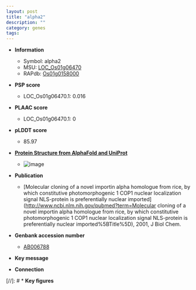 ```yaml
---
layout: post
title: "alpha2"
description: ""
category: genes
tags: 
---
```


* **Information**  
    + Symbol: alpha2  
    + MSU: [LOC_Os01g06470](http://rice.plantbiology.msu.edu/cgi-bin/ORF_infopage.cgi?orf=LOC_Os01g06470)  
    + RAPdb: [Os01g0158000](http://rapdb.dna.affrc.go.jp/viewer/gbrowse_details/irgsp1?name=Os01g0158000)  

* **PSP score**  
    + LOC_Os01g06470.1: 0.016 

* **PLAAC score**  
    + LOC_Os01g06470.1: 0 

* **pLDDT score**
    + 85.97

* **[Protein Structure from AlphaFold and UniProt](https://www.uniprot.org/uniprotkb/Q9FYP9/entry#structure)**
    + ![image](https://ricepsp.github.io/images/Q9/AF-Q9FYP9-F1.png)

* **Publication**  
    + [Molecular cloning of a novel importin alpha homologue from rice, by which constitutive photomorphogenic 1 COP1 nuclear localization signal NLS-protein is preferentially nuclear imported](http://www.ncbi.nlm.nih.gov/pubmed?term=Molecular cloning of a novel importin alpha homologue from rice, by which constitutive photomorphogenic 1 COP1 nuclear localization signal NLS-protein is preferentially nuclear imported%5BTitle%5D), 2001, J Biol Chem.

* **Genbank accession number**  
    + [AB006788](http://www.ncbi.nlm.nih.gov/nuccore/AB006788)

* **Key message**  

* **Connection**  

[//]: # * **Key figures**  


